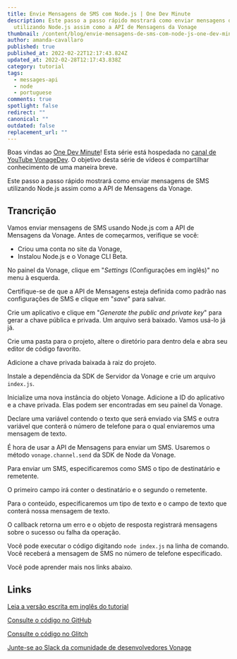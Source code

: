 ```yaml
---
title: Envie Mensagens de SMS com Node.js | One Dev Minute
description: Este passo a passo rápido mostrará como enviar mensagens de SMS
  utilizando Node.js assim como a API de Mensagens da Vonage
thumbnail: /content/blog/envie-mensagens-de-sms-com-node-js-one-dev-minute/thumbnail-and-assets-for-one-dev-minute-1-.jpg
author: amanda-cavallaro
published: true
published_at: 2022-02-22T12:17:43.824Z
updated_at: 2022-02-28T12:17:43.838Z
category: tutorial
tags:
  - messages-api
  - node
  - portuguese
comments: true
spotlight: false
redirect: ""
canonical: ""
outdated: false
replacement_url: ""
---
```

Boas vindas ao [One Dev Minute](https://www.youtube.com/playlist?list=PLWYngsniPr_mwb65DDl3Kr6xeh6l7_pVY)! Esta série está hospedada no [canal de YouTube VonageDev](https://www.youtube.com/vonagedev). O objetivo desta série de vídeos é compartilhar conhecimento de uma maneira breve.

Este passo a passo rápido mostrará como enviar mensagens de SMS utilizando Node.js assim como a API de Mensagens da Vonage.

<youtube id="v-IxH5OwAW8"></youtube>

## Trancrição

Vamos enviar mensagens de SMS usando Node.js com a API de Mensagens da Vonage.
Antes de começarmos, verifique se você:

* Criou uma conta no site da Vonage,
* Instalou Node.js e o Vonage CLI Beta.

No painel da Vonage, clique em "*Settings* (Configurações em inglês)" no menu à esquerda.

Certifique-se de que a API de Mensagens esteja definida como padrão nas configurações de SMS e clique em "*save*" para salvar.

Crie um aplicativo e clique em "*Generate the public and private key*" para gerar a chave pública e privada. Um arquivo será baixado. Vamos usá-lo já já.

Crie uma pasta para o projeto, altere o diretório para dentro dela e abra seu editor de código favorito.

Adicione a chave privada baixada à raiz do projeto.

Instale a dependência da SDK de Servidor da Vonage e crie um arquivo `index.js`.

Inicialize uma nova instância do objeto Vonage. Adicione a ID do aplicativo e a chave privada. Elas podem ser encontradas em seu painel da Vonage.

Declare uma variável contendo o texto que será enviado via SMS e outra variável que conterá o número de telefone para o qual enviaremos uma mensagem de texto. 

É hora de usar a API de Mensagens para enviar um SMS. Usaremos o método `vonage.channel.send` da SDK de Node da Vonage.

Para enviar um SMS, especificaremos como SMS o tipo de destinatário e remetente. 

O primeiro campo irá conter o destinatário e o segundo o remetente. 

Para o conteúdo, especificaremos um tipo de texto e o campo de texto que conterá nossa mensagem de texto.

O callback retorna um erro e o objeto de resposta registrará mensagens sobre o sucesso ou falha da operação.

Você pode executar o código digitando `node index.js` na linha de comando. Você receberá a mensagem de SMS no número de telefone especificado.

Você pode aprender mais nos links abaixo.

## Links

[Leia a versão escrita em inglês do tutorial](https://learn.vonage.com/blog/2019/09/16/how-to-send-and-receive-sms-messages-with-node-js-and-express-dr/) 

[Consulte o código no GitHub](https://github.com/nexmo-community/nexmo-sms-autoresponder-node/) 

[Consulte o código no Glitch](https://glitch.com/edit/#!/whispering-rebel-ixia) 

[Junte-se ao Slack da comunidade de desenvolvedores Vonage](https://developer.vonage.com/community/slack)
